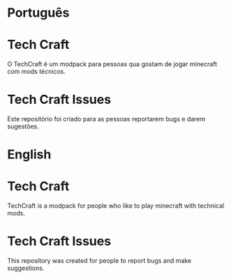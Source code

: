 # Português
# Tech Craft
O TechCraft é um modpack para pessoas qua gostam de jogar minecraft com mods técnicos.
# Tech Craft Issues
Este repositório foi criado para as pessoas reportarem bugs e darem sugestões.
# English
# Tech Craft
TechCraft is a modpack for people who like to play minecraft with technical mods.
# Tech Craft Issues
This repository was created for people to report bugs and make suggestions.

